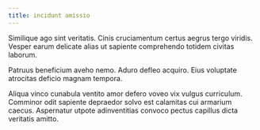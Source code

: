 ```yaml
---
title: incidunt amissio
---
```


Similique ago sint veritatis. Cinis cruciamentum certus aegrus tergo viridis. Vesper earum delicate alias ut sapiente comprehendo totidem civitas laborum.

Patruus beneficium aveho nemo. Aduro defleo acquiro. Eius voluptate atrocitas deficio magnam tempora.

Aliqua vinco cunabula ventito amor defero voveo vix vulgus curriculum. Comminor odit sapiente depraedor solvo est calamitas cui armarium caecus. Aspernatur utpote adinventitias convoco pectus capillus dicta veritatis amitto.